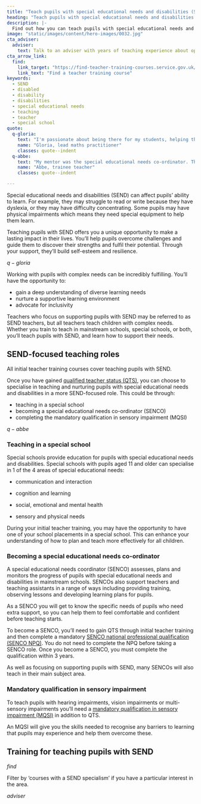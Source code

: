 ```yaml
---
title: "Teach pupils with special educational needs and disabilities (SEND)"
heading: "Teach pupils with special educational needs and disabilities (SEND)"
description: |-
  Find out how you can teach pupils with special educational needs and disabilities (SEND) and how to become a special educational needs coordinator (SENCO).
image: "static/images/content/hero-images/0032.jpg"
cta_adviser:
  adviser:
    text: Talk to an adviser with years of teaching experience about opportunities to teach pupils with SEND. Chat by phone, text or email, as little or as often as you need.
cta_arrow_link:
  find:
    link_target: "https://find-teacher-training-courses.service.gov.uk/"
    link_text: "Find a teacher training course"
keywords:
  - SEND
  - disabled
  - disability  
  - disabilities
  - special educational needs
  - teaching
  - teacher
  - special school
quote:
  q-gloria:
    text: "I'm passionate about being there for my students, helping them see their potential and overcome their own challenges."
    name: "Gloria, lead maths practitioner"
    classes: quote--indent
  q-abbe:
    text: "My mentor was the special educational needs co-ordinator. This meant I was able to learn more about this role and improve my understanding of the strategies and support available for children with special educational needs and disabilities."
    name: "Abbe, trainee teacher"
    classes: quote--indent

---
```

Special educational needs and disabilities (SEND) can affect pupils’ ability to learn. For example, they may struggle to read or write because they have dyslexia, or they may have difficulty concentrating. Some pupils may have physical impairments which means they need special equipment to help them learn.  

Teaching pupils with SEND offers you a unique opportunity to make a lasting impact in their lives. You’ll help pupils overcome challenges and guide them to discover their strengths and fulfil their potential. Through your support, they’ll build self-esteem and resilience. 

$q-gloria$

Working with pupils with complex needs can be incredibly fulfilling. You’ll have the opportunity to: 

* gain a deep understanding of diverse learning needs 
* nurture a supportive learning environment  
* advocate for inclusivity  

Teachers who focus on supporting pupils with SEND may be referred to as SEND teachers, but all teachers teach children with complex needs. Whether you train to teach in mainstream schools, special schools, or both, you’ll teach pupils with SEND, and learn how to support their needs.


## SEND-focused teaching roles

All initial teacher training courses cover teaching pupils with SEND. 

Once you have gained [qualified teacher status (QTS)](/train-to-be-a-teacher/what-is-qts), you can choose to specialise in teaching and nurturing pupils with special educational needs and disabilities in a more SEND-focused role. This could be through:
  
* teaching in a special school
* becoming a special educational needs co-ordinator (SENCO)
* completing the mandatory qualification in sensory impairment (MQSI)

$q-abbe$


### Teaching in a special school

Special schools provide education for pupils with special educational needs and disabilities. Special schools with pupils aged 11 and older can specialise in 1 of the 4 areas of special educational needs: 

* communication and interaction 

* cognition and learning 

* social, emotional and mental health 

* sensory and physical needs 

During your initial teacher training, you may have the opportunity to have one of your school placements in a special school. This can enhance your understanding of how to plan and teach more effectively for all children.  

### Becoming a special educational needs co-ordinator

A special educational needs coordinator (SENCO) assesses, plans and monitors the progress of pupils with special educational needs and disabilities in mainstream schools. SENCOs also support teachers and teaching assistants in a range of ways including providing training, observing lessons and developing learning plans for pupils. 

As a SENCO you will get to know the specific needs of pupils who need extra support, so you can help them to feel comfortable and confident before teaching starts. 

To become a SENCO, you’ll need to gain QTS through initial teacher training and then complete a mandatory [SENCO national professional qualification (SENCO NPQ)](https://www.gov.uk/guidance/special-educational-needs-co-ordinators-national-professional-qualification). You do not need to complete the NPQ before taking a SENCO role. Once you become a SENCO, you must complete the qualification within 3 years. 

As well as focusing on supporting pupils with SEND, many SENCOs will also teach in their main subject area. 

### Mandatory qualification in sensory impairment

To teach pupils with hearing impairments, vision impairments or multi-sensory impairments you’ll need a [mandatory qualification in sensory impairment (MQSI)](https://www.gov.uk/guidance/mandatory-qualifications-specialist-teachers) in addition to QTS.  

An MQSI will give you the skills needed to recognise any barriers to learning that pupils may experience and help them overcome these. 

## Training for teaching pupils with SEND

$find$

Filter by ‘courses with a SEND specialism’ if you have a particular interest in the area. 

$adviser$